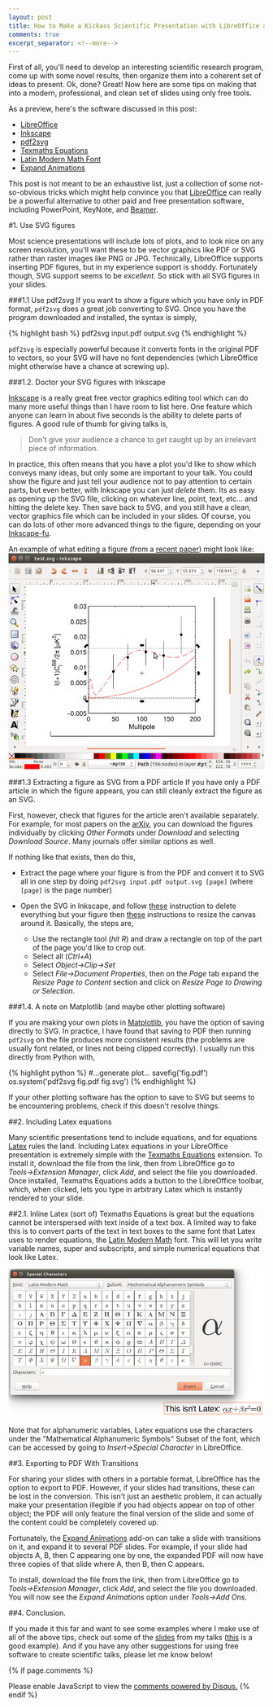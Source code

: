 ```yaml
---
layout: post
title: How to Make a Kickass Scientific Presentation with LibreOffice and Other Free Tools
comments: true
excerpt_separator: <!--more-->
---
```


[Texmaths Equations]: http://extensions.libreoffice.org/extension-center/texmaths-1
[pdf2svg]: http://www.cityinthesky.co.uk/opensource/pdf2svg/
[Inkscape]: https://inkscape.org/en/
[Expand Animations]: https://github.com/monperrus/ExpandAnimations
[Latin Modern Math]: http://www.gust.org.pl/projects/e-foundry/lm-math
[LibreOffice]: https://www.libreoffice.org/


First of all, you'll need to develop an interesting scientific research program, come up with some novel results, then organize them into a coherent set of ideas to present. Ok, done? Great! Now here are some tips on making that into a modern, professional, and clean set of slides using only free tools.

<!--more-->

As a preview, here's the software discussed in this post:

* [LibreOffice]
* [Inkscape]
* [pdf2svg]
* [Texmaths Equations]
* [Latin Modern Math Font][Latin Modern Math]
* [Expand Animations]

This post is not meant to be an exhaustive list, just a collection of some not-so-obvious tricks which might help convince you that [LibreOffice] can really be a powerful alternative to other paid and free presentation software, including PowerPoint, KeyNote, and [Beamer](https://bitbucket.org/rivanvx/beamer/wiki/Home). 


#1. Use SVG figures

Most science presentations will include lots of plots, and to look nice on any screen resolution, you'll want these to be vector graphics like PDF or SVG rather than raster images like PNG or JPG. Technically, LibreOffice supports inserting PDF figures, but in my experience support is shoddy. Fortunately though, SVG support seems to be *excellent*. So stick with all SVG figures in your slides. 

###1.1 Use pdf2svg
If you want to show a figure which you have only in PDF format, `pdf2svg` does a great job converting to SVG. Once you have the program downloaded and installed, the syntax is simply,

{% highlight bash %}
pdf2svg input.pdf output.svg
{% endhighlight %}

`pdf2svg` is especially powerful because it converts fonts in the original PDF to vectors, so your SVG will have no font dependencies (which LibreOffice might otherwise have a chance at screwing up).


###1.2. Doctor your SVG figures with Inkscape

[Inkscape](https://inkscape.org/en/) is a really great free vector graphics editing tool which can do many more useful things than I have room to list here. One feature which anyone can learn in about five seconds is the ability to delete parts of figures. A good rule of thumb for giving talks is,

> Don't give your audience a chance to get caught up by an irrelevant piece of information. 

In practice, this often means that you have a plot you'd like to show which conveys many ideas, but only some are important to your talk. You could show the figure and just tell your audience not to pay attention to certain parts, but even better, with Inkscape you can just *delete* them. Its as easy as opening up the SVG file, clicking on whatever line, point, text, etc... and hitting the delete key. Then save back to SVG, and you still have a clean, vector graphics file which can be included in your slides. Of course, you can do lots of other more advanced things to the figure, depending on your [Inkscape-fu](https://inkscape.org/en/learn/tutorials/).

An example of what editing a figure (from a [recent paper](http://arxiv.org/abs/1403.3985)) might look like:
![example inkscape usage](/public/posts/kickass-presentation/inkscape.png) 


###1.3 Extracting a figure as SVG from a PDF article
If you have only a PDF article in which the figure appears, you can still cleanly extract the figure as an SVG.

First, however, check that figures for the article aren't available separately. For example, for most papers on the [arXiv](http://www.arxiv.org), you can download the figures individually by clicking *Other Formats* under *Download* and selecting *Download Source*. Many journals offer similar options as well. 

If nothing like that exists, then do this,

* Extract the page where your figure is from the PDF and convert it to SVG all in one step by doing `pdf2svg input.pdf output.svg [page]` (where `[page]` is the page number)

* Open the SVG in Inkscape, and follow [these](http://goinkscape.com/how-to-crop-in-inkscape/) instruction to delete everything but your figure then [these](http://graphicdesign.stackexchange.com/a/21638) instructions to resize the canvas around it. Basically, the steps are,
    * Use the rectangle tool (*hit R*) and draw a rectangle on top of the part of the page you'd like to crop out. 
    * Select all (*Ctrl+A*)
    * Select *Object→Clip→Set*
    * Select *File→Document Properties*, then on the *Page* tab expand the *Resize Page to Content* section and click on *Resize Page to Drawing or Selection*. 



###1.4. A note on Matplotlib (and maybe other plotting software)

If you are making your own plots in [Matplotlib](http://matplotlib.org/), you have the option of saving directly to SVG. In practice, I have found that saving to PDF then running `pdf2svg` on the file produces more consistent results (the problems are usually font related, or lines not being clipped correctly). I usually run this directly from Python with,

{% highlight python %}
#...generate plot...
savefig('fig.pdf')
os.system('pdf2svg fig.pdf fig.svg')
{% endhighlight %}

If your other plotting software has the option to save to SVG but seems to be encountering problems, check if this doesn't resolve things. 

##2. Including Latex equations

Many scientific presentations tend to include equations, and for equations [Latex](http://www.latex-project.org/) rules the land. Including Latex equations in your LibreOffice presentation is extremely simple with the [Texmaths Equations] extension. To install it, download the file from the link, then from LibreOffice go to *Tools→Extension Manager*, click *Add*, and select the file you downloaded. Once installed, Texmaths Equations adds a button to the LibreOffice toolbar, which, when clicked, lets you type in arbitrary Latex which is instantly rendered to your slide. 


##2.1. Inline Latex (sort of)
Texmaths Equations is great but the equations cannot be interspersed with text inside of a text box. A limited way to fake this is to convert parts of the text in text boxes to the same font that Latex uses to render equations, the [Latin Modern Math] font. This will let you write variable names, super and subscripts, and simple numerical equations that look like Latex. 

![this isn't Latex](/public/posts/kickass-presentation/thisisntlatex.png) 



Note that for alphanumeric variables, Latex equations use the characters under the "Mathematical Alphanumeric Symbols" Subset of the font, which can be accessed by going to *Insert→Special Character* in LibreOffice. 





##3. Exporting to PDF With Transitions

For sharing your slides with others in a portable format, LibreOffice has the option to export to PDF. However, if your slides had transitions, these can be lost in the conversion. This isn't just an aesthetic problem, it can actually make your presentation illegible if you had objects appear on top of other object; the PDF will only feature the final version of the slide and some of the content could be completely covered up. 

Fortunately, the [Expand Animations] add-on can take a slide with transitions on it, and expand it to several PDF slides. For example, if your slide had objects A, B, then C appearing one by one, the expanded PDF will now have three copies of that slide where A, then B, then C appears. 

To install, download the file from the link, then from LibreOffice go to *Tools→Extension Manager*, click *Add*, and select the file you downloaded. You will now see the *Expand Animations* option under *Tools→Add Ons*. 


##4. Conclusion.

If you made it this far and want to see some examples where I make use of all of the above tips, check out some of the [slides](/talks/) from my talks ([this](https://drive.google.com/file/d/0B4mwjUA-f7g6d1pKellXNXlSLUU/view?usp=sharing) is a good example). And if you have any other suggestions for using free software to create scientific talks, please let me know below! 


{% if page.comments %}
<div id="disqus_thread"></div>
<script type="text/javascript">
    /* * * CONFIGURATION VARIABLES * * */
    var disqus_shortname = 'cosmicmar';
    
    /* * * DON'T EDIT BELOW THIS LINE * * */
    (function() {
        var dsq = document.createElement('script'); dsq.type = 'text/javascript'; dsq.async = true;
        dsq.src = '//' + disqus_shortname + '.disqus.com/embed.js';
        (document.getElementsByTagName('head')[0] || document.getElementsByTagName('body')[0]).appendChild(dsq);
    })();
</script>
<noscript>Please enable JavaScript to view the <a href="https://disqus.com/?ref_noscript" rel="nofollow">comments powered by Disqus.</a></noscript>
{% endif %}
